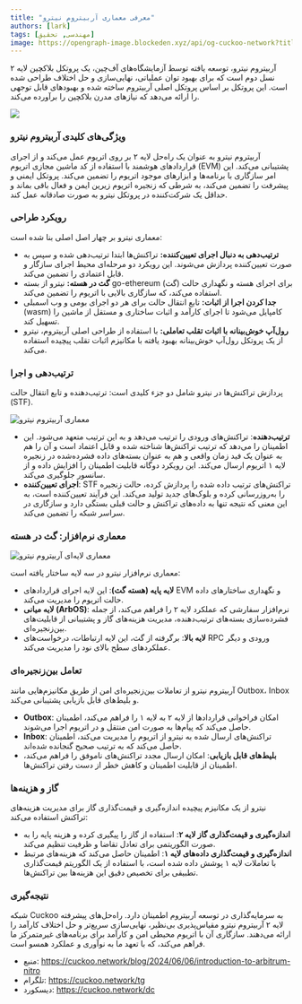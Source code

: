 ```yaml
---
title: "معرفی معماری آربیتروم نیترو"
authors: [lark]
tags: [مهندسی, تحقیق]
image: https://opengraph-image.blockeden.xyz/api/og-cuckoo-network?title=معرفی معماری آربیتروم نیترو
---
```


آربیتروم نیترو، توسعه یافته توسط آزمایشگاه‌های آف‌چین، یک پروتکل بلاکچین لایه ۲ نسل دوم است که برای بهبود توان عملیاتی، نهایی‌سازی و حل اختلاف طراحی شده است. این پروتکل بر اساس پروتکل اصلی آربیتروم ساخته شده و بهبودهای قابل توجهی را ارائه می‌دهد که نیازهای مدرن بلاکچین را برآورده می‌کند.

![](https://cuckoo-network.b-cdn.net/introduction-to-arbitrum-nitro.webp)

### ویژگی‌های کلیدی آربیتروم نیترو

آربیتروم نیترو به عنوان یک راه‌حل لایه ۲ بر روی اتریوم عمل می‌کند و از اجرای قراردادهای هوشمند با استفاده از کد ماشین مجازی اتریوم (EVM) پشتیبانی می‌کند. این امر سازگاری با برنامه‌ها و ابزارهای موجود اتریوم را تضمین می‌کند. پروتکل ایمنی و پیشرفت را تضمین می‌کند، به شرطی که زنجیره اتریوم زیرین ایمن و فعال باقی بماند و حداقل یک شرکت‌کننده در پروتکل نیترو به صورت صادقانه عمل کند.

### رویکرد طراحی

معماری نیترو بر چهار اصل اصلی بنا شده است:

- **ترتیب‌دهی به دنبال اجرای تعیین‌کننده:** تراکنش‌ها ابتدا ترتیب‌دهی شده و سپس به صورت تعیین‌کننده پردازش می‌شوند. این رویکرد دو مرحله‌ای محیط اجرای سازگار و قابل اعتمادی را تضمین می‌کند.
- **گث در هسته:** نیترو از بسته go-ethereum (گث) برای اجرای هسته و نگهداری حالت استفاده می‌کند، که سازگاری بالایی با اتریوم را تضمین می‌کند.
- **جدا کردن اجرا از اثبات:** تابع انتقال حالت برای هر دو اجرای بومی و وب اسمبلی (wasm) کامپایل می‌شود تا اجرای کارآمد و اثبات ساختاری و مستقل از ماشین را تسهیل کند.
- **رول‌آپ خوش‌بینانه با اثبات تقلب تعاملی:** با استفاده از طراحی اصلی آربیتروم، نیترو از یک پروتکل رول‌آپ خوش‌بینانه بهبود یافته با مکانیزم اثبات تقلب پیچیده استفاده می‌کند.

### ترتیب‌دهی و اجرا

پردازش تراکنش‌ها در نیترو شامل دو جزء کلیدی است: ترتیب‌دهنده و تابع انتقال حالت (STF).

![معماری آربیتروم نیترو](https://tp-misc.b-cdn.net/blockeden/arbitrum-nitro.webp "معماری آربیتروم نیترو")

- **ترتیب‌دهنده**: تراکنش‌های ورودی را ترتیب می‌دهد و به این ترتیب متعهد می‌شود. این اطمینان را می‌دهد که ترتیب تراکنش‌ها شناخته شده و قابل اعتماد است و آن را هم به عنوان یک فید زمان واقعی و هم به عنوان بسته‌های داده فشرده‌شده در زنجیره لایه ۱ اتریوم ارسال می‌کند. این رویکرد دوگانه قابلیت اطمینان را افزایش داده و از سانسور جلوگیری می‌کند.
- **اجرای تعیین‌کننده**: STF تراکنش‌های ترتیب داده شده را پردازش کرده، حالت زنجیره را به‌روزرسانی کرده و بلوک‌های جدید تولید می‌کند. این فرآیند تعیین‌کننده است، به این معنی که نتیجه تنها به داده‌های تراکنش و حالت قبلی بستگی دارد و سازگاری در سراسر شبکه را تضمین می‌کند.

### معماری نرم‌افزار: گث در هسته

![معماری لایه‌ای آربیتروم نیترو](https://tp-misc.b-cdn.net/blockeden/arbitrum-nitro-architecture-layered.webp "معماری لایه‌ای آربیتروم نیترو")

معماری نرم‌افزار نیترو در سه لایه ساختار یافته است:

- **لایه پایه (هسته گث)**: این لایه اجرای قراردادهای EVM و نگهداری ساختارهای داده حالت اتریوم را مدیریت می‌کند.
- **لایه میانی (ArbOS)**: نرم‌افزار سفارشی که عملکرد لایه ۲ را فراهم می‌کند، از جمله فشرده‌سازی بسته‌های ترتیب‌دهنده، مدیریت هزینه‌های گاز و پشتیبانی از قابلیت‌های بین‌زنجیره‌ای.
- **لایه بالا**: برگرفته از گث، این لایه ارتباطات، درخواست‌های RPC ورودی و دیگر عملکردهای سطح بالای نود را مدیریت می‌کند.

### تعامل بین‌زنجیره‌ای

آربیتروم نیترو از تعاملات بین‌زنجیره‌ای امن از طریق مکانیزم‌هایی مانند Outbox، Inbox و بلیط‌های قابل بازیابی پشتیبانی می‌کند.

- **Outbox**: امکان فراخوانی قراردادها از لایه ۲ به لایه ۱ را فراهم می‌کند، اطمینان حاصل می‌کند که پیام‌ها به صورت امن منتقل و در اتریوم اجرا می‌شوند.
- **Inbox**: تراکنش‌های ارسال شده به نیترو از اتریوم را مدیریت می‌کند، اطمینان حاصل می‌کند که به ترتیب صحیح گنجانده شده‌اند.
- **بلیط‌های قابل بازیابی**: امکان ارسال مجدد تراکنش‌های ناموفق را فراهم می‌کند، اطمینان از قابلیت اطمینان و کاهش خطر از دست رفتن تراکنش‌ها.

### گاز و هزینه‌ها

نیترو از یک مکانیزم پیچیده اندازه‌گیری و قیمت‌گذاری گاز برای مدیریت هزینه‌های تراکنش استفاده می‌کند:

- **اندازه‌گیری و قیمت‌گذاری گاز لایه ۲**: استفاده از گاز را پیگیری کرده و هزینه پایه را به صورت الگوریتمی برای تعادل تقاضا و ظرفیت تنظیم می‌کند.
- **اندازه‌گیری و قیمت‌گذاری داده‌های لایه ۱**: اطمینان حاصل می‌کند که هزینه‌های مرتبط با تعاملات لایه ۱ پوشش داده شده است، با استفاده از یک الگوریتم قیمت‌گذاری تطبیقی برای تخصیص دقیق این هزینه‌ها بین تراکنش‌ها.

### نتیجه‌گیری

شبکه Cuckoo به سرمایه‌گذاری در توسعه آربیتروم اطمینان دارد. راه‌حل‌های پیشرفته لایه ۲ آربیتروم نیترو مقیاس‌پذیری بی‌نظیر، نهایی‌سازی سریع‌تر و حل اختلاف کارآمد را ارائه می‌دهند. سازگاری آن با اتریوم محیطی امن و کارآمد برای برنامه‌های غیرمتمرکز ما فراهم می‌کند، که با تعهد ما به نوآوری و عملکرد همسو است.

- منبع: https://cuckoo.network/blog/2024/06/06/introduction-to-arbitrum-nitro
- تلگرام: https://cuckoo.network/tg
- دیسکورد: https://cuckoo.network/dc

